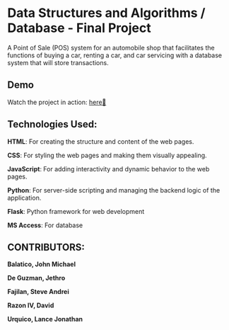 # Data Structures and Algorithms / Database - Final Project

<p>A Point of Sale (POS) system for an automobile shop that facilitates the
functions of buying a car, renting a car, and car servicing with a database system that will
store transactions.</p>

## Demo
Watch the project in action: 
[here🚀](https://reccloud.com/u/onegqtq)

## Technologies Used:

**HTML**: For creating the structure and content of the web pages.

**CSS**: For styling the web pages and making them visually appealing.

**JavaScript**: For adding interactivity and dynamic behavior to the web pages.

**Python**: For server-side scripting and managing the backend logic of the application.

**Flask**: Python framework for web development

**MS Access**: For database 



## CONTRIBUTORS:

**Balatico, John Michael**

**De Guzman, Jethro**

**Fajilan, Steve Andrei** 

**Razon IV, David**

**Urquico, Lance Jonathan**
